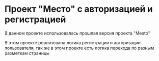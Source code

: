 # Проект "Место" с авторизацией и регистрацией

В данном проекте использовалась прошлая версия проекта "Mesto" 

В этом проекте реализована логика регистрации и авторизации пользователя, так же в этом проекте есть логика перехода по разным разметкам страницы

